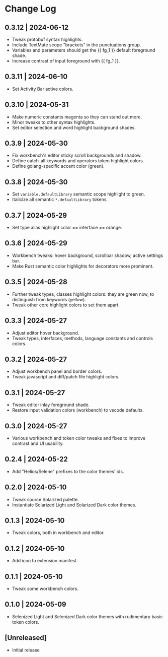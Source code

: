 # Change Log

## 0.3.12 | 2024-06-12

* Tweak protobuf syntax highlights.
* Include TextMate scope "brackets" in the punctuations group.
* Variables and parameters should get the {{ fg_1 }} default foreground shade.
* Increase contrast of input foreground with {{ fg_1 }}.

## 0.3.11 | 2024-06-10

* Set Activity Bar active colors.

## 0.3.10 | 2024-05-31

* Make numeric constants magenta so they can stand out more.
* Minor tweaks to other syntax highlights.
* Set editor selection and word highlight background shades.

## 0.3.9 | 2024-05-30

* Fix workbench's editor sticky scroll backgrounds and shadow.
* Define catch-all keywords and operators token highlight colors.
* Define golang-specific accent color (green).

## 0.3.8 | 2024-05-30

* Set `variable.defaultLibrary` semantic scope highlight to green.
* Italicize all semantic `*.defaultLibrary` tokens.

## 0.3.7 | 2024-05-29

* Set type alias highlight color == interface == orange.

## 0.3.6 | 2024-05-29

* Workbench tweaks: hover background, scrollbar shadow, active settings bar.
* Make Rust semantic color highlights for decorators more prominent.

## 0.3.5 | 2024-05-28

* Further tweak types, classes highlight colors: they are green now, to
  distinguish from keywords (yellow).
* Tweak other core highlight colors to set them apart.

## 0.3.3 | 2024-05-27

* Adjust editor hover background.
* Tweak types, interfaces, methods, language constants and controls colors.

## 0.3.2 | 2024-05-27

* Adjust workbench panel and border colors.
* Tweak javascript and diff/patch file highlight colors.

## 0.3.1 | 2024-05-27

* Tweak editor inlay foreground shade.
* Restore input validation colors (workbench) to vscode defaults.

## 0.3.0 | 2024-05-27

* Various workbench and token color tweaks and fixes to improve contrast and
  UI usability.

## 0.2.4 | 2024-05-22

* Add "Helios/Selene" prefixes to the color themes' ids.

## 0.2.0 | 2024-05-10

* Tweak source Solarized palette.
* Instantiate Solarized Light and Solarized Dark color themes.

## 0.1.3 | 2024-05-10

* Tweak colors, both in workbench and editor.

## 0.1.2 | 2024-05-10

* Add icon to extension manifest.

## 0.1.1 | 2024-05-10

* Tweak some workbench colors.

## 0.1.0 | 2024-05-09

* Selenized Light and Selenized Dark color themes with rudimentary basic token
  colors.

## [Unreleased]

* Initial release
